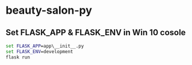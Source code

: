 # beauty-salon-py

## Set FLASK_APP & FLASK_ENV in Win 10 cosole

```cmd
set FLASK_APP=app\__init__.py
set FLASK_ENV=development
flask run
```
